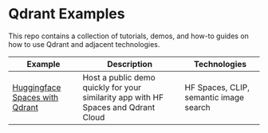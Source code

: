 # Qdrant Examples

This repo contains a collection of tutorials, demos, and how-to guides on how to use Qdrant and adjacent technologies.

|Example|Description|Technologies|
|---|---|---|
| [Huggingface Spaces with Qdrant](https://github.com/qdrant/examples/tree/master/hf-spaces-with-qdrant) | Host a public demo quickly for your similarity app with HF Spaces and Qdrant Cloud | HF Spaces, CLIP, semantic image search |
